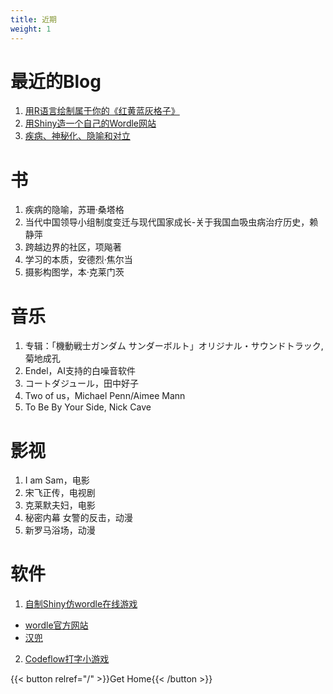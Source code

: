 ```yaml
---
title: 近期
weight: 1
---
```

# 最近的Blog
1. [用R语言绘制属于你的《红黄蓝灰格子》](https://gzy-dayu.cn/posts/r-mondrianomies/)
2. [用Shiny造一个自己的Wordle网站](https://gzy-dayu.cn/posts/shiny-wordle/)
3. [疾病、神秘化、隐喻和对立](/posts/illness-as-metaphor/)
# 书
1. 疾病的隐喻，苏珊·桑塔格
2. 当代中国领导小组制度变迁与现代国家成长-关于我国血吸虫病治疗历史，赖静萍
3. 跨越边界的社区，项飚著
4. 学习的本质，安德烈·焦尔当
5. 摄影构图学，本·克莱门茨

# 音乐
1. 专辑：「機動戦士ガンダム サンダーボルト」オリジナル・サウンドトラック, 菊地成孔
2. Endel，AI支持的白噪音软件
3. コートダジュール，田中好子
4. Two of us，Michael Penn/Aimee Mann
5. To Be By Your Side, Nick Cave

# 影视
1. I am Sam，电影
2. 宋飞正传，电视剧
3. 克莱默夫妇，电影
4. 秘密内幕 女警的反击，动漫
5. 新罗马浴场，动漫

# 软件
1.  [自制Shiny仿wordle在线游戏](https://dayuguo.shinyapps.io/mywordle/)
- [wordle官方网站](https://www.nytimes.com/games/wordle/index.html)
- [汉兜](https://handle.antfu.me/)
2. [Codeflow打字小游戏](https://codeflow.biaoyansu.com/)

{{< button relref="/" >}}Get Home{{< /button >}}
